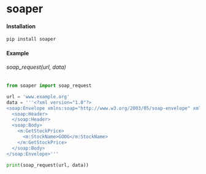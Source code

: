 # soaper

#### Installation
```python
pip install soaper
```

#### Example

###### soap_request(url, data)

```python
from soaper import soap_request

url = 'www.example.org'
data = '''<?xml version="1.0"?>
<soap:Envelope xmlns:soap="http://www.w3.org/2003/05/soap-envelope" xmlns:m="http://www.example.org/stock/Reddy">
  <soap:Header>
  </soap:Header>
  <soap:Body>
    <m:GetStockPrice>
      <m:StockName>GOOG</m:StockName>
    </m:GetStockPrice>
  </soap:Body>
</soap:Envelope>'''

print(soap_request(url, data))
```
